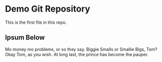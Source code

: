 # Demo Git Repository

This is the first file in this repo.

## Ipsum Below

Mo money mo problems, or so they say.
Biggie Smalls or Smallie Bigs, Tom?
Okay Tom, as you wish.
At long last, the prince has become the pauper.
